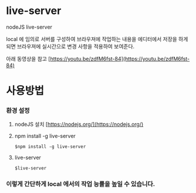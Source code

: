 # live-server
nodeJS live-server

local 에 임의로 서버를 구성하여 브라우져에 작업하는 내용을 에디터에서 저장을 하게 되면
브라우져에 실시간으로 변경 사항을 적용하여 보여준다.

아래 동영상을 참고
[https://youtu.be/zdfM6fst-84](https://youtu.be/zdfM6fst-84)


# 사용방법
### 환경 설정
01. nodeJS 설치
    [https://nodejs.org/](https://nodejs.org/)
    
02. npm install -g live-server
    ```
    $npm install -g live-server
    ```
   
03. live-server
    ```
    $live-server
    ```
    
### 이렇게 간단하게 local 에서의 작업 능률을 높일 수 있습니다.